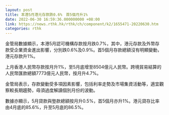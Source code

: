 ```yaml
---
layout: post
title: 本港5月港元存款跌0.6%　首5個月升1%
date: 2022-06-30 16:59:36.000000000 +08:00
link: https://news.rthk.hk/rthk/ch/component/k2/1655471-20220630.htm
categories: rthk
---
```


金管局數據顯示，本港5月認可機構存款按月跌0.7%，其中，港元存款及外幣存款受企業資金進出影響，分別跌0.6%及0.9%。首5個月存款總額沒有明顯變動，港元存款升1%。

上月香港人民幣存款按月升1%，至5月底增至8504億元人民幣。跨境貿易結算的人民幣匯款總額7773億元人民幣，按月升4.7%。

金管局表示，存款變動受多項因素影響，包括利率走勢及市場集資活動等，適宜觀察較長期趨勢，毋須過度解讀個別月份的波動。

數據亦顯示，5月貸款與墊款總額按月升0.5%，首5個月亦升1%。港元貸存比率由4月底的85.6%，升至5月底的86.5%。
